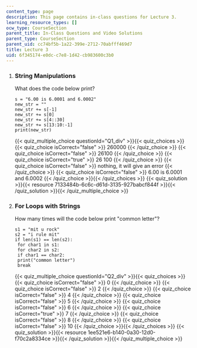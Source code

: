 ```yaml
---
content_type: page
description: This page contains in-class questions for Lecture 3.
learning_resource_types: []
ocw_type: CourseSection
parent_title: In-Class Questions and Video Solutions
parent_type: CourseSection
parent_uid: cc74bf5b-1a22-399e-2712-70abfff469d7
title: Lecture 3
uid: 6f345174-e0dc-c7e8-1d42-cb983600c3b0
---
```

1.  ### String Manipulations
    
    What does the code below print?
    
    ```
    s = "6.00 is 6.0001 and 6.0002"
    new_str = ""
    new_str += s[-1]
    new_str += s[0]
    new_str += s[4::30] 
    new_str += s[13:10:-1]
    print(new_str)
    ```
    
      
    {{< quiz_multiple_choice questionId="Q1_div" >}}{{< quiz_choices >}}{{< quiz_choice isCorrect="false" >}}&nbsp;260000&nbsp;{{< /quiz_choice >}}
    {{< quiz_choice isCorrect="false" >}}&nbsp;26100&nbsp;{{< /quiz_choice >}}
    {{< quiz_choice isCorrect="true" >}}&nbsp;26 100&nbsp;{{< /quiz_choice >}}
    {{< quiz_choice isCorrect="false" >}}&nbsp;nothing, it will give an error&nbsp;{{< /quiz_choice >}}
    {{< quiz_choice isCorrect="false" >}}&nbsp;6.00 is 6.0001 and 6.0002&nbsp;{{< /quiz_choice >}}{{< /quiz_choices >}}
    {{< quiz_solution >}}{{< resource 7133484b-6c6c-d61d-3135-927babcf844f >}}{{< /quiz_solution >}}{{< /quiz_multiple_choice >}}
  
3.  ### For Loops with Strings
    
    How many times will the code below print "common letter"?
    
    ```
    s1 = "mit u rock"
    s2 = "i rule mit"
    if len(s1) == len(s2):
     for char1 in s1:
     for char2 in s2:
     if char1 == char2:
     print("common letter")
     break
    ```
    
    {{< quiz_multiple_choice questionId="Q2_div" >}}{{< quiz_choices >}}{{< quiz_choice isCorrect="false" >}}&nbsp;0&nbsp;{{< /quiz_choice >}}
    {{< quiz_choice isCorrect="false" >}}&nbsp;2&nbsp;{{< /quiz_choice >}}
    {{< quiz_choice isCorrect="false" >}}&nbsp;4&nbsp;{{< /quiz_choice >}}
    {{< quiz_choice isCorrect="false" >}}&nbsp;5&nbsp;{{< /quiz_choice >}}
    {{< quiz_choice isCorrect="false" >}}&nbsp;6&nbsp;{{< /quiz_choice >}}
    {{< quiz_choice isCorrect="true" >}}&nbsp;7&nbsp;{{< /quiz_choice >}}
    {{< quiz_choice isCorrect="false" >}}&nbsp;8&nbsp;{{< /quiz_choice >}}
    {{< quiz_choice isCorrect="false" >}}&nbsp;10&nbsp;{{< /quiz_choice >}}{{< /quiz_choices >}}
    {{< quiz_solution >}}{{< resource 1ee521e6-b140-0a30-12d0-f70c2a8334ce >}}{{< /quiz_solution >}}{{< /quiz_multiple_choice >}}